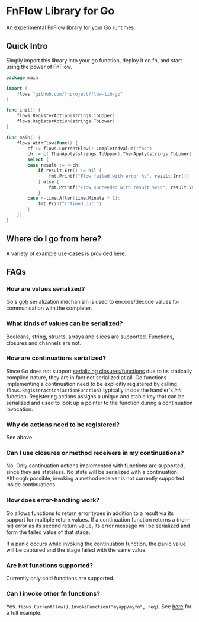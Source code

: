 # FnFlow Library for Go
An experimental FnFlow library for your Go runtimes.

## Quick Intro
Simply import this library into your go function, deploy it on fn, and start using the power of FnFlow.

```go
package main

import (
	flows "github.com/fnproject/flow-lib-go"
)

func init() {
	flows.RegisterAction(strings.ToUpper)
	flows.RegisterAction(strings.ToLower)
}

func main() {
	flows.WithFlow(func() {
		cf := flows.CurrentFlow().CompletedValue("foo")
		ch := cf.ThenApply(strings.ToUpper).ThenApply(strings.ToLower).Get()
		select {
		case result := <-ch:
			if result.Err() != nil {
				fmt.Printf("Flow failed with error %v", result.Err())
			} else {
				fmt.Printf("Flow succeeded with result %v\n", result.Value())
			}
		case <-time.After(time.Minute * 1):
			fmt.Printf("Timed out!")
		}
	})
}
```

## Where do I go from here?

A variety of example use-cases is provided [here](examples/hello-flow/README.md).

## FAQs

### How are values serialized?

Go's [gob](https://golang.org/pkg/encoding/gob/) serialization mechanism is used to encode/decode values for communication with the completer.

### What kinds of values can be serialized?

Booleans, string, structs, arrays and slices are supported. Functions, closures and channels are not.

### How are continuations serialized?

Since Go does not support [serializing closures/functions](https://github.com/golang/go/issues/5514) due to its statically compiled nature, they are in fact not serialized at all. Go functions implementing a continuation need to be explicitly registered by calling `flows.RegisterAction(actionFunction)` typically inside the handler's _init_ function. Registering actions assigns a unique and stable key that can be serialized and used to look up a pointer to the function during a continuation invocation.

### Why do actions need to be registered?

See above.

### Can I use closures or method receivers in my continuations?

No. Only continuation actions implemented with functions are supported, since they are stateless. No state will be serialized with a continuation. Although possible, invoking a method receiver is not currently supported inside continuations.

### How does error-handling work?

Go allows functions to return error types in addition to a result via its support for multiple return values. If a continuation function returns a (non-nil) error as its second return value, its error message will be serialized and form the failed value of that stage.

If a panic occurs while invoking the continuation function, the panic value will be captured and the stage failed with the same value.

### Are hot functions supported?

Currently only cold functions are supported.

### Can I invoke other fn functions?

Yes. `flows.CurrentFlow().InvokeFunction("myapp/myfn", req)`. See [here](examples/hello-flow/func.go) for a full example.
